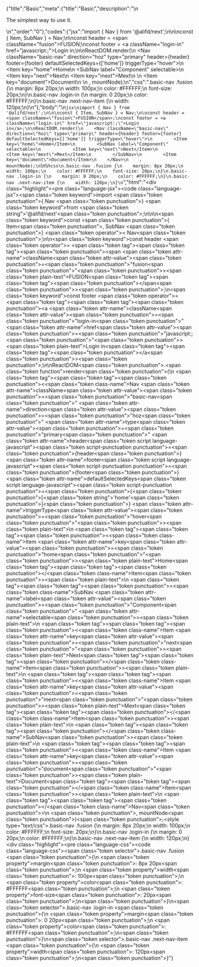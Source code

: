 {"title":"Basic","meta":{"title":"Basic","description":"\n<p>The simplest way to use it.</p>\n","order":"0"},"codes":{"jsx":"import { Nav } from '@alifd/next';\n\n\nconst { Item, SubNav } = Nav;\n\nconst header = <span className=\"fusion\">FUSION</span>;\nconst footer = <a className=\"login-in\" href=\"javascript:;\">Login in</a>;\n\nReactDOM.render(\n    <Nav className=\"basic-nav\" direction=\"hoz\" type=\"primary\" header={header} footer={footer} defaultSelectedKeys={['home']} triggerType=\"hover\">\n        <Item key=\"home\">Home</Item>\n        <SubNav label=\"Component\" selectable>\n            <Item key=\"next\">Next</Item>\n            <Item key=\"mext\">Mext</Item>\n        </SubNav>\n        <Item key=\"document\">Document</Item>\n    </Nav>\n    , mountNode);\n","css":".basic-nav .fusion {\n    margin: 8px 20px;\n    width: 100px;\n    color: #FFFFFF;\n    font-size: 20px;\n}\n.basic-nav .login-in {\n    margin: 0 20px;\n    color: #FFFFFF;\n}\n.basic-nav .next-nav-item {\n    width: 120px;\n}\n"},"body":"\n````jsx\nimport { Nav } from '@alifd/next';\n\n\nconst { Item, SubNav } = Nav;\n\nconst header = <span className=\"fusion\">FUSION</span>;\nconst footer = <a className=\"login-in\" href=\"javascript:;\">Login in</a>;\n\nReactDOM.render(\n    <Nav className=\"basic-nav\" direction=\"hoz\" type=\"primary\" header={header} footer={footer} defaultSelectedKeys={['home']} triggerType=\"hover\">\n        <Item key=\"home\">Home</Item>\n        <SubNav label=\"Component\" selectable>\n            <Item key=\"next\">Next</Item>\n            <Item key=\"mext\">Mext</Item>\n        </SubNav>\n        <Item key=\"document\">Document</Item>\n    </Nav>\n    , mountNode);\n````\n\n````css\n.basic-nav .fusion {\n    margin: 8px 20px;\n    width: 100px;\n    color: #FFFFFF;\n    font-size: 20px;\n}\n.basic-nav .login-in {\n    margin: 0 20px;\n    color: #FFFFFF;\n}\n.basic-nav .next-nav-item {\n    width: 120px;\n}\n````","html":"<script>(function(){\"use strict\";\n\nvar _next = require(\"@alifd/next\");\n\nvar Item = _next.Nav.Item,\n    SubNav = _next.Nav.SubNav;\n\n\nvar header = React.createElement(\n    \"span\",\n    { className: \"fusion\" },\n    \"FUSION\"\n);\nvar footer = React.createElement(\n    \"a\",\n    { className: \"login-in\", href: \"javascript:;\" },\n    \"Login in\"\n);\n\nReactDOM.render(React.createElement(\n    _next.Nav,\n    { className: \"basic-nav\", direction: \"hoz\", type: \"primary\", header: header, footer: footer, defaultSelectedKeys: ['home'], triggerType: \"hover\" },\n    React.createElement(\n        Item,\n        { key: \"home\" },\n        \"Home\"\n    ),\n    React.createElement(\n        SubNav,\n        { label: \"Component\", selectable: true },\n        React.createElement(\n            Item,\n            { key: \"next\" },\n            \"Next\"\n        ),\n        React.createElement(\n            Item,\n            { key: \"mext\" },\n            \"Mext\"\n        )\n    ),\n    React.createElement(\n        Item,\n        { key: \"document\" },\n        \"Document\"\n    )\n), mountNode);})()</script><div class=\"highlight\"><pre class=\"language-jsx\"><code class=\"language-jsx\"><span class=\"token keyword\">import</span> <span class=\"token punctuation\">{</span> Nav <span class=\"token punctuation\">}</span> <span class=\"token keyword\">from</span> <span class=\"token string\">'@alifd/next'</span><span class=\"token punctuation\">;</span>\n\n\n<span class=\"token keyword\">const</span> <span class=\"token punctuation\">{</span> Item<span class=\"token punctuation\">,</span> SubNav <span class=\"token punctuation\">}</span> <span class=\"token operator\">=</span> Nav<span class=\"token punctuation\">;</span>\n\n<span class=\"token keyword\">const</span> header <span class=\"token operator\">=</span> <span class=\"token tag\"><span class=\"token tag\"><span class=\"token punctuation\">&lt;</span>span</span> <span class=\"token attr-name\">className</span><span class=\"token attr-value\"><span class=\"token punctuation\">=</span><span class=\"token punctuation\">\"</span>fusion<span class=\"token punctuation\">\"</span></span><span class=\"token punctuation\">></span></span><span class=\"token plain-text\">FUSION</span><span class=\"token tag\"><span class=\"token tag\"><span class=\"token punctuation\">&lt;/</span>span</span><span class=\"token punctuation\">></span></span><span class=\"token punctuation\">;</span>\n<span class=\"token keyword\">const</span> footer <span class=\"token operator\">=</span> <span class=\"token tag\"><span class=\"token tag\"><span class=\"token punctuation\">&lt;</span>a</span> <span class=\"token attr-name\">className</span><span class=\"token attr-value\"><span class=\"token punctuation\">=</span><span class=\"token punctuation\">\"</span>login-in<span class=\"token punctuation\">\"</span></span> <span class=\"token attr-name\">href</span><span class=\"token attr-value\"><span class=\"token punctuation\">=</span><span class=\"token punctuation\">\"</span>javascript:;<span class=\"token punctuation\">\"</span></span><span class=\"token punctuation\">></span></span><span class=\"token plain-text\">Login in</span><span class=\"token tag\"><span class=\"token tag\"><span class=\"token punctuation\">&lt;/</span>a</span><span class=\"token punctuation\">></span></span><span class=\"token punctuation\">;</span>\n\nReactDOM<span class=\"token punctuation\">.</span><span class=\"token function\">render</span><span class=\"token punctuation\">(</span>\n    <span class=\"token tag\"><span class=\"token tag\"><span class=\"token punctuation\">&lt;</span><span class=\"token class-name\">Nav</span></span> <span class=\"token attr-name\">className</span><span class=\"token attr-value\"><span class=\"token punctuation\">=</span><span class=\"token punctuation\">\"</span>basic-nav<span class=\"token punctuation\">\"</span></span> <span class=\"token attr-name\">direction</span><span class=\"token attr-value\"><span class=\"token punctuation\">=</span><span class=\"token punctuation\">\"</span>hoz<span class=\"token punctuation\">\"</span></span> <span class=\"token attr-name\">type</span><span class=\"token attr-value\"><span class=\"token punctuation\">=</span><span class=\"token punctuation\">\"</span>primary<span class=\"token punctuation\">\"</span></span> <span class=\"token attr-name\">header</span><span class=\"token script language-javascript\"><span class=\"token script-punctuation punctuation\">=</span><span class=\"token punctuation\">{</span>header<span class=\"token punctuation\">}</span></span> <span class=\"token attr-name\">footer</span><span class=\"token script language-javascript\"><span class=\"token script-punctuation punctuation\">=</span><span class=\"token punctuation\">{</span>footer<span class=\"token punctuation\">}</span></span> <span class=\"token attr-name\">defaultSelectedKeys</span><span class=\"token script language-javascript\"><span class=\"token script-punctuation punctuation\">=</span><span class=\"token punctuation\">{</span><span class=\"token punctuation\">[</span><span class=\"token string\">'home'</span><span class=\"token punctuation\">]</span><span class=\"token punctuation\">}</span></span> <span class=\"token attr-name\">triggerType</span><span class=\"token attr-value\"><span class=\"token punctuation\">=</span><span class=\"token punctuation\">\"</span>hover<span class=\"token punctuation\">\"</span></span><span class=\"token punctuation\">></span></span><span class=\"token plain-text\">\n        </span><span class=\"token tag\"><span class=\"token tag\"><span class=\"token punctuation\">&lt;</span><span class=\"token class-name\">Item</span></span> <span class=\"token attr-name\">key</span><span class=\"token attr-value\"><span class=\"token punctuation\">=</span><span class=\"token punctuation\">\"</span>home<span class=\"token punctuation\">\"</span></span><span class=\"token punctuation\">></span></span><span class=\"token plain-text\">Home</span><span class=\"token tag\"><span class=\"token tag\"><span class=\"token punctuation\">&lt;/</span><span class=\"token class-name\">Item</span></span><span class=\"token punctuation\">></span></span><span class=\"token plain-text\">\n        </span><span class=\"token tag\"><span class=\"token tag\"><span class=\"token punctuation\">&lt;</span><span class=\"token class-name\">SubNav</span></span> <span class=\"token attr-name\">label</span><span class=\"token attr-value\"><span class=\"token punctuation\">=</span><span class=\"token punctuation\">\"</span>Component<span class=\"token punctuation\">\"</span></span> <span class=\"token attr-name\">selectable</span><span class=\"token punctuation\">></span></span><span class=\"token plain-text\">\n            </span><span class=\"token tag\"><span class=\"token tag\"><span class=\"token punctuation\">&lt;</span><span class=\"token class-name\">Item</span></span> <span class=\"token attr-name\">key</span><span class=\"token attr-value\"><span class=\"token punctuation\">=</span><span class=\"token punctuation\">\"</span>next<span class=\"token punctuation\">\"</span></span><span class=\"token punctuation\">></span></span><span class=\"token plain-text\">Next</span><span class=\"token tag\"><span class=\"token tag\"><span class=\"token punctuation\">&lt;/</span><span class=\"token class-name\">Item</span></span><span class=\"token punctuation\">></span></span><span class=\"token plain-text\">\n            </span><span class=\"token tag\"><span class=\"token tag\"><span class=\"token punctuation\">&lt;</span><span class=\"token class-name\">Item</span></span> <span class=\"token attr-name\">key</span><span class=\"token attr-value\"><span class=\"token punctuation\">=</span><span class=\"token punctuation\">\"</span>mext<span class=\"token punctuation\">\"</span></span><span class=\"token punctuation\">></span></span><span class=\"token plain-text\">Mext</span><span class=\"token tag\"><span class=\"token tag\"><span class=\"token punctuation\">&lt;/</span><span class=\"token class-name\">Item</span></span><span class=\"token punctuation\">></span></span><span class=\"token plain-text\">\n        </span><span class=\"token tag\"><span class=\"token tag\"><span class=\"token punctuation\">&lt;/</span><span class=\"token class-name\">SubNav</span></span><span class=\"token punctuation\">></span></span><span class=\"token plain-text\">\n        </span><span class=\"token tag\"><span class=\"token tag\"><span class=\"token punctuation\">&lt;</span><span class=\"token class-name\">Item</span></span> <span class=\"token attr-name\">key</span><span class=\"token attr-value\"><span class=\"token punctuation\">=</span><span class=\"token punctuation\">\"</span>document<span class=\"token punctuation\">\"</span></span><span class=\"token punctuation\">></span></span><span class=\"token plain-text\">Document</span><span class=\"token tag\"><span class=\"token tag\"><span class=\"token punctuation\">&lt;/</span><span class=\"token class-name\">Item</span></span><span class=\"token punctuation\">></span></span><span class=\"token plain-text\">\n    </span><span class=\"token tag\"><span class=\"token tag\"><span class=\"token punctuation\">&lt;/</span><span class=\"token class-name\">Nav</span></span><span class=\"token punctuation\">></span></span>\n    <span class=\"token punctuation\">,</span> mountNode<span class=\"token punctuation\">)</span><span class=\"token punctuation\">;</span></code></pre></div><style type=\"text/css\">.basic-nav .fusion {\n    margin: 8px 20px;\n    width: 100px;\n    color: #FFFFFF;\n    font-size: 20px;\n}\n.basic-nav .login-in {\n    margin: 0 20px;\n    color: #FFFFFF;\n}\n.basic-nav .next-nav-item {\n    width: 120px;\n}</style><div class=\"highlight\"><pre class=\"language-css\"><code class=\"language-css\"><span class=\"token selector\">.basic-nav .fusion</span> <span class=\"token punctuation\">{</span>\n    <span class=\"token property\">margin</span><span class=\"token punctuation\">:</span> 8px 20px<span class=\"token punctuation\">;</span>\n    <span class=\"token property\">width</span><span class=\"token punctuation\">:</span> 100px<span class=\"token punctuation\">;</span>\n    <span class=\"token property\">color</span><span class=\"token punctuation\">:</span> #FFFFFF<span class=\"token punctuation\">;</span>\n    <span class=\"token property\">font-size</span><span class=\"token punctuation\">:</span> 20px<span class=\"token punctuation\">;</span>\n<span class=\"token punctuation\">}</span>\n<span class=\"token selector\">.basic-nav .login-in</span> <span class=\"token punctuation\">{</span>\n    <span class=\"token property\">margin</span><span class=\"token punctuation\">:</span> 0 20px<span class=\"token punctuation\">;</span>\n    <span class=\"token property\">color</span><span class=\"token punctuation\">:</span> #FFFFFF<span class=\"token punctuation\">;</span>\n<span class=\"token punctuation\">}</span>\n<span class=\"token selector\">.basic-nav .next-nav-item</span> <span class=\"token punctuation\">{</span>\n    <span class=\"token property\">width</span><span class=\"token punctuation\">:</span> 120px<span class=\"token punctuation\">;</span>\n<span class=\"token punctuation\">}</span></code></pre></div>"}